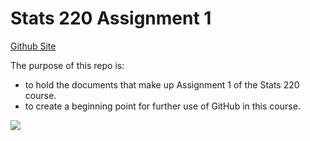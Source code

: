 # Stats 220 Assignment 1
[Github Site](https://theboakey.github.io/stats220/)

The purpose of this repo is:
- to hold the documents that make up Assignment 1 of the Stats 220 course. 
- to create a beginning point for further use of GitHub in this course.

![](https://www.incimages.com/uploaded_files/image/1920x1080/getty_469566889_105923.jpg)
